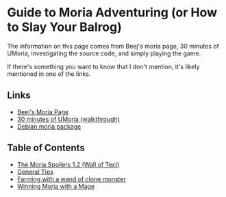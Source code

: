 # Guide to Moria Adventuring (or How to Slay Your Balrog)

The information on this page comes from Beej's moria page, 30 minutes of UMoria,
investigating the source code, and simply playing the game.  

If there's something you want to know that I don't mention, it's likely
mentioned in one of the links.

## Links
- [Beej's Moria Page](http://beej.us/moria/)
- [30 minutes of UMoria (walkthrough)](https://www.youtube.com/user/30minutesofUMoria/videos?sort=da&view=0&flow=grid)
- [Debian moria package](https://packages.debian.org/stable/moria)

## Table of Contents
- [The Moria Spoilers 1.2 (Wall of Text) ](/moria/spoilers1.2.html)
- [General Tips](/moria/general.html)
- [Farming with a wand of clone monster](/moria/wocm.html)
- [Winning Moria with a Mage](/moria/winning_mage.html)

